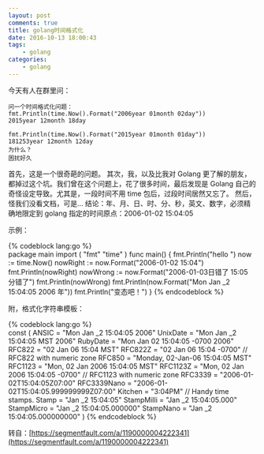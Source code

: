 ```yaml
---
layout: post
comments: true
title: golang时间格式化
date: 2016-10-13 18:00:43
tags:
    - golang
categories:
    - golang
---
```


今天有人在群里问：

    问一个时间格式化问题：
    fmt.Println(time.Now().Format("2006year 01month 02day"))
    2015year 12month 18day
    
    fmt.Println(time.Now().Format("2015year 01month 01day"))
    181253year 12month 12day
    为什么？
    困扰好久                   

<!-- more -->
    
首先，这是一个很奇葩的问题。
其次，我，以及比我对 Golang 更了解的朋友，都掉过这个坑。我们曾在这个问题上，花了很多时间，最后发现是 Golang 自己的奇怪设定导致。尤其是，一段时间不用 time 包后，过段时间居然又忘了。
然后，怪我们没看文档，可是...
结论：年、月、日、时、分、秒，英文、数字，必须精确地限定到 golang 指定的时间原点：2006-01-02 15:04:05

示例：

{% codeblock lang:go %}   
    package main
    import (
        "fmt"
        "time"
    )
    func main() {
        fmt.Println("hello ")
        now := time.Now()
        nowRight := now.Format("2006-01-02 15:04")
        fmt.Println(nowRight)
        nowWrong := now.Format("2006-01-03日错了 15:05 分错了")
        fmt.Println(nowWrong)
        fmt.Println(now.Format("Mon Jan _2 15:04:05 2006 年"))
        fmt.Println("变态吧！")
    }
{% endcodeblock %}
            
附，格式化字符串模板：

{% codeblock lang:go %}   
    const (
        ANSIC       = "Mon Jan _2 15:04:05 2006"
        UnixDate    = "Mon Jan _2 15:04:05 MST 2006"
        RubyDate    = "Mon Jan 02 15:04:05 -0700 2006"
        RFC822      = "02 Jan 06 15:04 MST"
        RFC822Z     = "02 Jan 06 15:04 -0700" // RFC822 with numeric zone
        RFC850      = "Monday, 02-Jan-06 15:04:05 MST"
        RFC1123     = "Mon, 02 Jan 2006 15:04:05 MST"
        RFC1123Z    = "Mon, 02 Jan 2006 15:04:05 -0700" // RFC1123 with numeric zone
        RFC3339     = "2006-01-02T15:04:05Z07:00"
        RFC3339Nano = "2006-01-02T15:04:05.999999999Z07:00"
        Kitchen     = "3:04PM"
        // Handy time stamps.
        Stamp      = "Jan _2 15:04:05"
        StampMilli = "Jan _2 15:04:05.000"
        StampMicro = "Jan _2 15:04:05.000000"
        StampNano  = "Jan _2 15:04:05.000000000"
    )
{% endcodeblock %}
    
转自：[https://segmentfault.com/a/1190000004222341](https://segmentfault.com/a/1190000004222341)    
                    